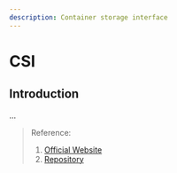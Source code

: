 ```yaml
---
description: Container storage interface
---
```


# CSI

## Introduction
...



>Reference:
>1. [Official Website](https://github.com/container-storage-interface)
>2. [Repository](https://github.com/container-storage-interface/spec)
